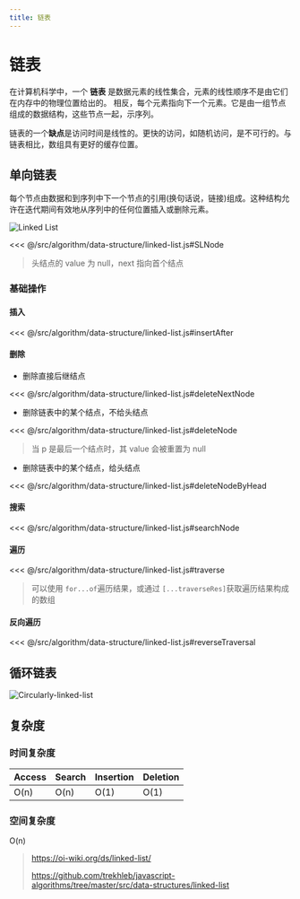 ```yaml
---
title: 链表
---
```


# 链表

在计算机科学中，一个 **链表** 是数据元素的线性集合，元素的线性顺序不是由它们在内存中的物理位置给出的。 相反，每个元素指向下一个元素。它是由一组节点组成的数据结构，这些节点一起，示序列。

链表的一个**缺点**是访问时间是线性的。更快的访问，如随机访问，是不可行的。与链表相比，数组具有更好的缓存位置。

## 单向链表

每个节点由数据和到序列中下一个节点的引用(换句话说，链接)组成。这种结构允许在迭代期间有效地从序列中的任何位置插入或删除元素。

![Linked List](https://upload.wikimedia.org/wikipedia/commons/6/6d/Singly-linked-list.svg)

<<< @/src/algorithm/data-structure/linked-list.js#SLNode

> 头结点的 value 为 null，next 指向首个结点

### 基础操作

#### 插入

<<< @/src/algorithm/data-structure/linked-list.js#insertAfter

#### 删除

- 删除直接后继结点

<<< @/src/algorithm/data-structure/linked-list.js#deleteNextNode

- 删除链表中的某个结点，不给头结点

<<< @/src/algorithm/data-structure/linked-list.js#deleteNode

> 当 p 是最后一个结点时，其 value 会被重置为 null

- 删除链表中的某个结点，给头结点

<<< @/src/algorithm/data-structure/linked-list.js#deleteNodeByHead

#### 搜索

<<< @/src/algorithm/data-structure/linked-list.js#searchNode

#### 遍历

<<< @/src/algorithm/data-structure/linked-list.js#traverse

> 可以使用 `for...of`遍历结果，或通过 `[...traverseRes]`获取遍历结果构成的数组

#### 反向遍历

<<< @/src/algorithm/data-structure/linked-list.js#reverseTraversal

## 循环链表

![Circularly-linked-list](https://upload.wikimedia.org/wikipedia/commons/d/df/Circularly-linked-list.svg)

## 复杂度

### 时间复杂度

| Access | Search | Insertion | Deletion |
| ------ | ------ | --------- | -------- |
| O(n)   | O(n)   | O(1)      | O(1)     |

### 空间复杂度

O(n)

> https://oi-wiki.org/ds/linked-list/
>
> https://github.com/trekhleb/javascript-algorithms/tree/master/src/data-structures/linked-list
